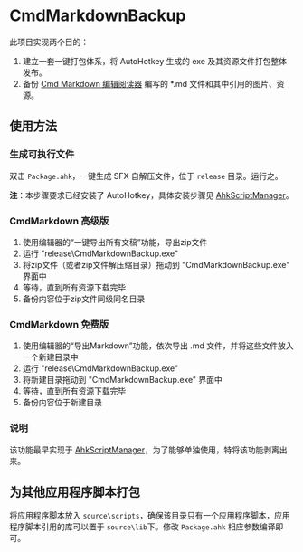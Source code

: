 # CmdMarkdownBackup

此项目实现两个目的：
1. 建立一套一键打包体系，将 AutoHotkey 生成的 exe 及其资源文件打包整体发布。
2. 备份 [Cmd Markdown 编辑阅读器](https://www.zybuluo.com/mdeditor) 编写的 *.md 文件和其中引用的图片、资源。

## 使用方法

### 生成可执行文件
双击 `Package.ahk`，一键生成 SFX 自解压文件，位于 `release` 目录。运行之。

**注**：本步骤要求已经安装了 AutoHotkey，具体安装步骤见 [AhkScriptManager](https://github.com/morgengc/AhkScriptManager)。

### CmdMarkdown 高级版
 1. 使用编辑器的“一键导出所有文稿”功能，导出zip文件
 2. 运行 "release\CmdMarkdownBackup.exe"
 3. 将zip文件（或者zip文件解压缩目录）拖动到 "CmdMarkdownBackup.exe" 界面中
 4. 等待，直到所有资源下载完毕
 5. 备份内容位于zip文件同级同名目录
 
### CmdMarkdown 免费版
 1. 使用编辑器的“导出Markdown”功能，依次导出 .md 文件，并将这些文件放入一个新建目录中
 2. 运行 "release\CmdMarkdownBackup.exe"
 3. 将新建目录拖动到 "CmdMarkdownBackup.exe" 界面中
 4. 等待，直到所有资源下载完毕
 5. 备份内容位于新建目录

### 说明
该功能最早实现于 [AhkScriptManager](https://github.com/morgengc/AhkScriptManager/blob/master/scripts/%2B16.%20%E6%B1%87%E6%80%BBmd%E6%96%87%E4%BB%B6.ahk)，为了能够单独使用，特将该功能剥离出来。

## 为其他应用程序脚本打包
将应用程序脚本放入 `source\scripts`，确保该目录只有一个应用程序脚本，应用程序脚本引用的库可以置于 `source\lib`下。修改 `Package.ahk` 相应参数编译即可。
